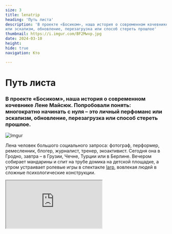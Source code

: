 ```yaml
---
size: 3
title: lenatrip
heading: 'Путь листа'
description: 'В проекте «Босиком», наша история о современном кочевнике Лене Майсюк. Попробовали понять: многократно начинать с нуля – это личный перфоманс
или эскапизм, обновление, перезагрузка или способ стереть прошлое'
thumbnail: https://i.imgur.com/BF2Mwvp.jpg
date: 2024-03-10
height: 
hide: true
navigation: Кто

---
```

# **Путь листа**

### В проекте «Босиком», наша история о современном кочевнике Лене Майсюк. Попробовали понять: многократно начинать с нуля – это личный перфоманс или эскапизм, обновление, перезагрузка или способ стереть прошлое.

![Imgur](https://i.imgur.com/PboQR3p.jpg)

Лена человек большого социального запроса: фотограф, перформер, ремесленник, блогер, журналист, тренер, экоактивист. Сегодня она в Гродно, завтра – в Грузии, Чечне, Турции или в Берлине. Вечером собирает мандарины и спит на трубе домика на детской площадке,
а утром устраивает ролевые игры в спектакле [larp](https://larpadventureprogram.com/history-of-lap/what-is-larp-1/), вовлекая людей в сложные психологические конструкции.

<div><iframe class="youtube" src="https://www.youtube.com/embed/4SWD6B9JcqQ"></div>

**«Дорога для меня – не сопротивление, ты просто соответствуешь себе»**

Большую часть жизни Лена проводит в дороге. Совсем скоро она сложит в небольшой рюкзак минимум одежды, ноутбук, фотоаппарат, и на несколько месяцев домом ей станет москитная сетка, а кроватью туристический коврик. Она оставит двушку в панельном спальнике в Гродно, с зелёным клочком газона вместо парковки, который отстояла лично. Лена точно не знает, куда заведет её очередное приключение, и не считает страны и города, где была.

![Imgur](https://i.imgur.com/BF2Mwvp.jpg)

![Imgur](https://i.imgur.com/9j6StQv.jpg)

Особенность её путешествий: минимум расходов, реально прожить месяц в Берлине за 40 евро, например, и чаще всего передвигается автостопом. [Ночевать](https://www.instagram.com/p/CfHjdRJr4vb/?img_index=5) можно на площадке лифта или у парнеров по коучсерфингу. Бесплатные продукты – повсюду: хурма прямо с дерева на улице в Батуми на завтрак или виноград с лозы на ужин. Ведь Лена сыроед, газовая плита в ее квартире навсегда закрыта крышкой и служит тумбочкой.

В дороге люди становятся попутчиками, отношения – откровениями. Страны дарят рассветы, встречи выстраивают мозаику личностного роста.

«_Мой опыт проживания пути – он не лабораторный. Я спокойно делюсь, через что прошла,– говорит Лена. – В тяжелые моменты, когда нет никого рядом, когда люди уходят из ближнего круга, приходится справляться одной, помогает внутренний стержень – быть собой. Я исследую это состояние. Меня также интересует тема баланса, физического и ментального. Все люди полезны, даже те, кто годами сидят на одной и той же кассе в супермаркете. Однако, когда со мной хотят держать константу, я просто исчезаю. Когда человек недвижим, не вижу смысла продолжать что-то. В путешествии моя память обнуляется, дорога помогает растворить информацию, и не нужно цепляться за «хвосты». Пространство остается насыщенным, инфомусор ликвидируется_».

![Imgur](https://i.imgur.com/NjOMmt9.jpg)

![Imgur](https://i.imgur.com/apvmTdH.jpg)

Квартира в Гродно заполнена проекциями увлечений. Ракушки со всех сторон света, шахматы, учебник немецкого, сапборд и велосипед. 

«_Заканчивается виза, беру сапборд и езжу по озерам. На время доска становится домом, есть сидение и все необходимое - как всегда в рюкзачке_». 
Шкафчики на кухне забиты травами, растительными сборами. Зеленые смеси Лена тоже превратила в искусство. Можно посушить, смолоть и добавить в еду зерна авокадо или ферментировать крапиву. Или питаться только [одуванчиком](https://www.instagram.com/p/B_pMpKvHyJI/) и радоваться: «_У него все части полезные и цветы, стебли, корни». Каждый камень, шишка – это новая история, информация, опыт_.»

<div class="gallery2">
<!-- Смените gallery2 на gallery3 или gallery4, цифра определяет количество картинок в одном ряду -->
<img src="https://i.imgur.com/4UhBWfY.jpg" title="source: imgur.com" />
<img src="https://i.imgur.com/BO9TKAD.jpg" title="source: imgur.com" />
<img src="https://i.imgur.com/qjs8jBy.jpg" title="source: imgur.com" />
<img src="https://i.imgur.com/Fvmjh0w.jpg" title="source: imgur.com" /> 
</div>

«_Мой род – обычная советская семья: стенка, хрусталь, ковер, книжки по талонам. Я же всегда жила без накопления вещей, мне это было не нужно. На первой съемной квартире из мебели стоял стол, сделанный из трех плинтусов, столешница на шинах, которые я в тот момент продавала. И фотостудия. Это здорово - когда ты можешь все свои вещи загрузить в одну машину_».

![Imgur](https://i.imgur.com/apvmTdH.jpg)

![Imgur](https://i.imgur.com/DHZ78Mb.jpg)

Как [фотограф](https://www.instagram.com/p/CRMo6qurnR2/) Лена Майсюк фиксирует [моменты путешествий](https://www.youtube.com/@lenamaisiuk). Её работы насыщены цветом и практически без людей. Утонувшие во времени: раннее утро, старая телега, туман и озеро в Чечне.  Цветочная долина в Дюссельдорфе. Заросшая тропинка к дому хоббита в Нюрнберге. Пластика гор в Касселе. Отдельное увлечение – [макросъемка](https://www.instagram.com/p/3GMZizibLS/). Можно не брать палатку и обойтись москитной сеткой, но [макрообъектив](https://www.instagram.com/p/Bg1wTfUhiTH/) будет в рюкзаке обязательно.

«_Принцип активизма – давать только тем, кому нужно. Стала отбрасывать тех, кто занимается проектным потребительством. Или кто жалуется. Как экоактивист, я вообще эгоистка. Мое правило – делать то, что можешь, то, что может изменить твою жизнь. Мне достаточно, чтобы вместо парковки под окнами именно моей квартиры был газон. И я добиваюсь этого, вот смотрите, газон под окнами. Хорошо не только мне, но мне хорошо, и это главный движ_.  

_Что-то одна делаю, что-то с друзьями. Вот с Вероникой Гейдель площадку для выгула собак в Гродно сделали. Иногда мне говорят, мол, ты же активистка, преобразуй окружающую среду в Гродно. Но это не моя личная боль. Когда станет – сделаю все возможное. Лужа на Девятовке – не моя боль, нужны усилия других. Зато я могу воодушевить и вдохновить_».

![Imgur](https://i.imgur.com/XCSf6tl.jpg)

**«Люди приезжают, привозят то, что ты хочешь»**

Часто в путешествии Лена живет у партнеров по коучсерфингу, и также отдает для гостей свою двухкомнатную панельку: «_В ковид сюда много людей приезжало. Те, кто дома не мог сидеть, они меня и спасали. Люди приезжают и привозят то, что ты хочешь. Мы же изнутри чувствуем, что нам нужно. Странно, сейчас мне помогает немецкий язык. Я его учу самостоятельно. В путешествиях на нем общаются, захотелось и мне говорить_.

«_Каждый встречается с ситуацией, когда люди говорят: тебе тут не место. В детстве меня не взяли в школьный хор, а через 20 лет я стояла в Женеве и пела на празднике Зелёного креста в хоре. Я не подконтрольная и этим неудобная. Но как есть, родные смирились, это хорошо_».

![Imgur](https://i.imgur.com/BF2Mwvp.jpg)

![Imgur](https://i.imgur.com/ivynvxz.jpg)

«_Даже если я решила побыть дома, нет визы и вообще-то зима, всегда появляются какие-то новые возможности. Осенью в Гродно вижу объявление: ищем человека, который бы поехал [дольмены](https://www.instagram.com/p/CxpOrlZu4c6/?img_index=1) изучать в Туапсе. Для этого виза не нужна. Нужно помогать ученым, систематизировать накопленные данные. Поехала - так мы познакомились с внуком Виталия Бианки. 26 лет собирает информацию по дольменам, но как гуманитарий не может понять данные, последовательности, логику и закономерности, системно вбить в цифру, поэтому был нужен помощник. Я поняла, дольмены – это музыкальные ниши, а не захоронения. Это потом туда кто-то кости сложил, а изначально они предназначались для другого_».

«_Как появляются маршруты? Я их не планирую. После Туапсе поехала в Геленджик к подруге с детьми посидеть. Потом в Краснодар, посмотреть встречу с журналистской [Светланой Меншиковой](https://www.instagram.com/p/Cy-lWsPIoqU/?img_index=1). Я у нее на балкончике дней 10 прожила. Помогала запустить ютуб-канал, наши интересы сошлись, а когда разошлись, мы расстались. Друзья пишут: в Батуми классно, вот я возле Батуми – встретились, собрались и поехали в Турцию_.

_В моем образе жизни мне такие же люди попадаются, им тесно, при этом я не стремлюсь куда-то удрать. Это же классно – найти всех этих людей, даже если больше не будешь общаться, эти встречи, моменты останутся навсегда с тобой_».

![Imgur](https://i.imgur.com/rD93fu9.jpg)

*LARP — это Live Action Role-Playing, ролевая игра живого действия. Это вид ролевой игры, где участники существуют в некоем сюжете, отыгрывают своих героев, следуют их мотивации и личным желаниям. Это очень похоже на театральное действие, но без заготовленного сценария.

Автор видео, фото: [Катерина Гордеева](https://www.instagram.com/katti.gordeeva/)

Автор текста: Инна Максимчик, [mamgrodno](https://t.me/mamgrodno)

Проект "Босиком". Часть 1. Виктория Бальцер: [Чтобы не оказаться в пустоте](https://www.mamgrodno.com/projects/Viktoriabalcer.html)

Проект "Босиком". Часть 2. Ника Гончар: [Скелет обязательно станцует](https://www.mamgrodno.com/projects/nikagonchar.html)



















  






